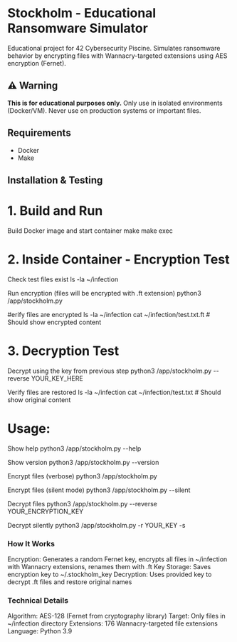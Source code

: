 # Stockholm - Educational Ransomware Simulator

Educational project for 42 Cybersecurity Piscine. Simulates ransomware behavior by encrypting files with Wannacry-targeted extensions using AES encryption (Fernet).

## ⚠️ Warning

**This is for educational purposes only.** Only use in isolated environments (Docker/VM). Never use on production systems or important files.

## Requirements
- Docker
- Make

## Installation & Testing

# 1. Build and Run
Build Docker image and start container
make
make exec

# 2. Inside Container - Encryption Test

Check test files exist
ls -la ~/infection

Run encryption (files will be encrypted with .ft extension)
python3 /app/stockholm.py

#erify files are encrypted
ls -la ~/infection
cat ~/infection/test.txt.ft  # Should show encrypted content

# 3. Decryption Test

Decrypt using the key from previous step
python3 /app/stockholm.py --reverse YOUR_KEY_HERE

Verify files are restored
ls -la ~/infection
cat ~/infection/test.txt  # Should show original content

# Usage: 
Show help
python3 /app/stockholm.py --help

Show version
python3 /app/stockholm.py --version

Encrypt files (verbose)
python3 /app/stockholm.py

Encrypt files (silent mode)
python3 /app/stockholm.py --silent

Decrypt files
python3 /app/stockholm.py --reverse YOUR_ENCRYPTION_KEY

Decrypt silently
python3 /app/stockholm.py -r YOUR_KEY -s

### How It Works

Encryption: Generates a random Fernet key, encrypts all files in ~/infection with Wannacry extensions, renames them with .ft
Key Storage: Saves encryption key to ~/.stockholm_key
Decryption: Uses provided key to decrypt .ft files and restore original names

### Technical Details

Algorithm: AES-128 (Fernet from cryptography library)
Target: Only files in ~/infection directory
Extensions: 176 Wannacry-targeted file extensions
Language: Python 3.9
